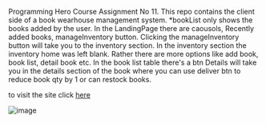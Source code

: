 Programming Hero Course Assignment No 11.
This repo contains the client side of a book wearhouse management system.
*bookList only shows the books added by the user.
In the LandingPage there are caousols, Recently added books, manageInventory button. Clicking the manageInventory button will take you to the inventory section. In the inventory section the inventory home was left blank. Rather there are more options like add book, book list, detail book etc. In the book list table there's a btn Details will take you in the details section of the book where you can use deliver btn to reduce book qty by 1 or can restock books.

to visit the site click <a href="[https://stockisbaah.netlify.app/](https://stockisbaah.netlify.app/)" target="_blank">here</a>
<br/>

![image](https://user-images.githubusercontent.com/73699852/198156188-3d057861-05bb-41a8-b1db-55c40e79a6c6.png)
